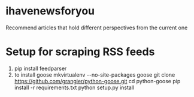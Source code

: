 # ihavenewsforyou
Recommend articles that hold different perspectives from the current one

# Setup for scraping RSS feeds
1. pip install feedparser
2. to install goose
mkvirtualenv --no-site-packages goose
git clone https://github.com/grangier/python-goose.git
cd python-goose
pip install -r requirements.txt
python setup.py install

